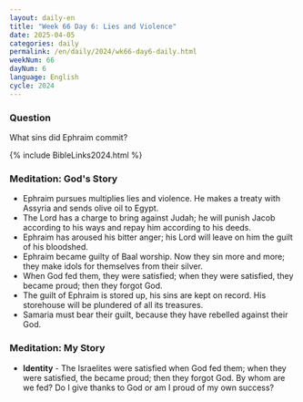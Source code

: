 ```yaml
---
layout: daily-en
title: "Week 66 Day 6: Lies and Violence"
date: 2025-04-05
categories: daily
permalink: /en/daily/2024/wk66-day6-daily.html
weekNum: 66
dayNum: 6
language: English
cycle: 2024
---
```

### Question     
What sins did Ephraim commit?

{% include BibleLinks2024.html %} 

### Meditation: God's Story   
+ Ephraim pursues multiplies lies and violence. He makes a treaty with Assyria and sends olive oil to Egypt. 
+ The Lord has a charge to bring against Judah; he will punish Jacob according to his ways and repay him according to his deeds. 
+ Ephraim has aroused his bitter anger; his Lord will leave on him the guilt of his bloodshed. 
+ Ephraim became guilty of Baal worship. Now they sin more and more; they make idols for themselves from their silver. 
+ When God fed them, they were satisfied; when they were satisfied, they became proud; then they forgot God. 
+ The guilt of Ephraim is stored up, his sins are kept on record. His storehouse will be plundered of all its treasures. 
+ Samaria must bear their guilt, because they have rebelled against their God. 

### Meditation: My Story   
+ **Identity** - The Israelites were satisfied when God fed them; when they were satisfied, the became proud; then they forgot God. By whom are we fed? Do I give thanks to God or am I proud of my own success? 
